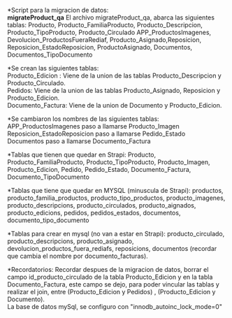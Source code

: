 *Script para la migracion de datos:  
**migrateProduct_qa**
El archivo migrateProduct_qa, abarca las siguientes tablas: 
Producto, Producto_FamiliaProducto, Producto_Descripcion, Producto_TipoProducto, Producto_Circulado
APP_ProductosImagenes, Devolucion_ProductosFueraRediaf, Producto_Asignado,Reposicion, Reposicion_EstadoReposicion, ProductoAsignado, Documentos, Documentos_TipoDocumento

*Se crean las siguientes tablas:  
Producto_Edicion : Viene de la union de las tablas Producto_Descripcion y Producto_Circulado.  
Pedidos: Viene de la union de las tablas Producto_Asignado, Reposicion y Producto_Edicion.  
Documento_Factura: Viene de la union de Documento y Producto_Edicion.  

*Se cambiaron los nombres de las siguientes tablas:  
APP_ProductosImagenes paso a llamarse Producto_Imagen  
Reposicion_EstadoReposicion paso a llamarse Pedido_Estado  
Documentos paso a llamarse Documento_Factura

*Tablas que tienen que quedar en Strapi:
Producto, Producto_FamiliaProducto, Producto_TipoProducto, Producto_Imagen, Producto_Edicion, Pedido, Pedido_Estado, Documento_Factura, Documento_TipoDocumento

*Tablas que tiene que quedar en MYSQL (minuscula de Strapi):
productos, producto_familia_productos, producto_tipo_productos,  producto_imagenes, producto_descripcions, producto_circulados, producto_aignados, producto_edicions, pedidos, pedidos_estados, documentos, documento_tipo_documento

*Tablas para crear en mysql (no van a estar en Strapi): producto_circulado, producto_descripcions, producto_asignado, devolucion_productos_fuera_rediafs, reposicions, documentos (recordar que cambia el nombre por documento_facturas).

*Recordatorios: Recordar despues de la migracion de datos, borrar el campo id_producto_circulado de la tabla Producto_Edicion y en la tabla Documento_Factura, este campo se dejo, para poder vincular las tablas y realizar el join, entre (Producto_Edicion y Pedidos) , (Producto_Edicion y Documento).  
La base de datos mySql, se configuro con "innodb_autoinc_lock_mode=0"
